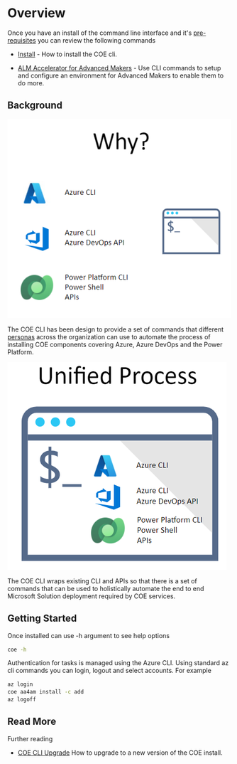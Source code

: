# Overview

Once you have an install of the command line interface and it's [pre-requisites](#prerequisites) you can review the following commands

- [Install](./install.md) - How to install the COE cli.

- [ALM Accelerator for Advanced Makers](./aa4am/readme.md) - Use CLI commands to setup and configure an environment for Advanced Makers to enable them to do more.

## Background

![Why CLI](./images/cli-why.png)

The COE CLI has been design to provide a set of commands that different [personas](./aa4am/personas.md) across the organization can use to automate the process of installing COE components covering Azure, Azure DevOps and the Power Platform. 

![CLI Unified](./images/cli-unified-process.png)

The COE CLI wraps existing CLI and APIs so that there is a set of commands that can be used to holistically automate the end to end Microsoft Solution deployment required by COE services. 


## Getting Started

Once installed can use -h argument to see help options

```bash
coe -h
```

Authentication for tasks is managed using the Azure CLI. Using standard az cli commands you can login, logout and select accounts. For example

```bash
az login
coe aa4am install -c add
az logoff
```

## Read More

Further reading

- [COE CLI Upgrade](./upgrade.md) How to upgrade to a new version of the COE install.